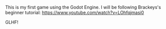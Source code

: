 This is my first game using the Godot Engine. I will be following Brackeys's beginner tutorial:
https://www.youtube.com/watch?v=LOhfqjmasi0

GLHF!
